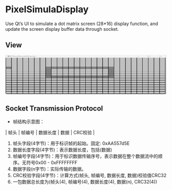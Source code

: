 # PixelSimulaDisplay
  Use Qt’s UI to simulate a dot matrix screen (28*16) display function, and update the screen display buffer data through socket.

## View

<div align=left><img width="593" height="123" src="https://github.com/to9/PixelSimulaDisplay/blob/main/images/pixel_simual_display.png"/></div>

## Socket Transmission Protocol

* 帧结构示意图：
  
| 帧头 | 帧编号 | 数据长度 | 数据 | CRC校验 |
1. 帧头字段(4字节)：用于标识帧的起始。固定: 0xAA557d5E
2. 数据长度字段(4字节)：表示数据长度，包括(数据)
3. 帧编号字段(4字节)：用于标识数据传输序号，表示数据在整个数据流中的顺序。无符号0x00 - 0xFFFFFFFF
4. 数据字段(n字节)：实际传输的数据。
5. CRC校验字段(4字节)：计算方式(帧头, 帧编号, 数据长度, 数据)校验值CRC32
6. 一包数据总长度为(帧头(4), 帧编号(4), 数据长度(4), 数据(n), CRC32(4))
